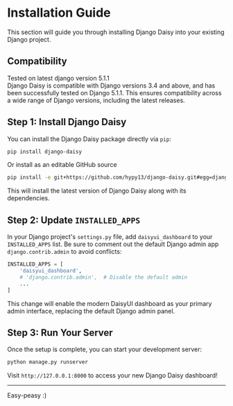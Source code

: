 # Installation Guide

This section will guide you through installing Django Daisy into your existing Django project.

## Compatibility
Tested on latest django version 5.1.1
<br>
Django Daisy is compatible with Django versions 3.4 and above, and has been successfully tested on Django 5.1.1. This ensures compatibility across a wide range of Django versions, including the latest releases.

## Step 1: Install Django Daisy

You can install the Django Daisy package directly via `pip`:

```bash
pip install django-daisy
```

Or install as an editable GitHub source

```bash
pip install -e git+https://github.com/hypy13/django-daisy.git#egg=django-daisy
```

This will install the latest version of Django Daisy along with its dependencies.

## Step 2: Update `INSTALLED_APPS`

In your Django project's `settings.py` file, add `daisyui_dashboard` to your `INSTALLED_APPS` list. Be sure to comment out the default Django admin app `django.contrib.admin` to avoid conflicts:

```python
INSTALLED_APPS = [
    'daisyui_dashboard',
    # 'django.contrib.admin',  # Disable the default admin
    ...
]
```

This change will enable the modern DaisyUI dashboard as your primary admin interface, replacing the default Django admin panel.


## Step 3: Run Your Server

Once the setup is complete, you can start your development server:

```bash
python manage.py runserver
```

Visit `http://127.0.0.1:8000` to access your new Django Daisy dashboard!

---
Easy-peasy :)